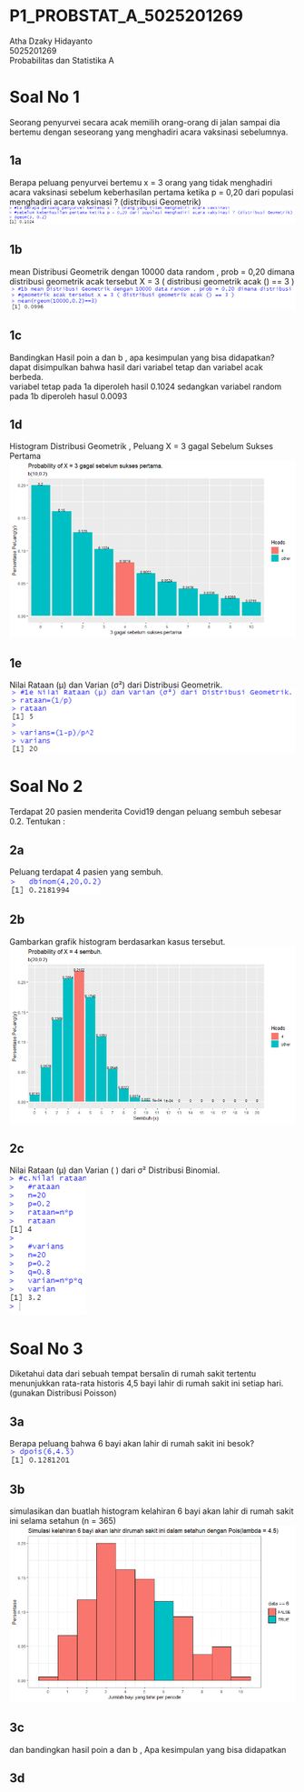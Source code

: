 # P1_PROBSTAT_A_5025201269
Atha Dzaky Hidayanto  
5025201269  
Probabilitas dan Statistika A  

# Soal No 1  
Seorang penyurvei secara acak memilih orang-orang di jalan sampai dia bertemu dengan
seseorang yang menghadiri acara vaksinasi sebelumnya.
## 1a  
Berapa peluang penyurvei bertemu x = 3 orang yang tidak menghadiri acara vaksinasi
sebelum keberhasilan pertama ketika p = 0,20 dari populasi menghadiri acara vaksinasi ?
(distribusi Geometrik)  
![alt text](https://github.com/AthaDzaky/P1_PROBSTAT_A_5025201269/blob/main/img/1a.png "1a") 

## 1b  
mean Distribusi Geometrik dengan 10000 data random , prob = 0,20 dimana distribusi
geometrik acak tersebut X = 3 ( distribusi geometrik acak () == 3 )  
![alt text](https://github.com/AthaDzaky/P1_PROBSTAT_A_5025201269/blob/main/img/1b.png "1b")  

## 1c
Bandingkan Hasil poin a dan b , apa kesimpulan yang bisa didapatkan?  
dapat disimpulkan bahwa hasil dari variabel tetap dan variabel acak berbeda.   
variabel tetap pada 1a diperoleh hasil 0.1024 sedangkan variabel random pada 1b diperoleh hasul 0.0093  
## 1d  
Histogram Distribusi Geometrik , Peluang X = 3 gagal Sebelum Sukses Pertama  
![alt text](https://github.com/AthaDzaky/P1_PROBSTAT_A_5025201269/blob/main/img/1d.png "1d") 
## 1e  
Nilai Rataan (μ) dan Varian (σ²) dari Distribusi Geometrik.  
![alt text](https://github.com/AthaDzaky/P1_PROBSTAT_A_5025201269/blob/main/img/1e.png "1e") 

# Soal No 2  
Terdapat 20 pasien menderita Covid19 dengan peluang sembuh sebesar 0.2. Tentukan :  
## 2a
Peluang terdapat 4 pasien yang sembuh.  
![alt text](https://github.com/AthaDzaky/P1_PROBSTAT_A_5025201269/blob/main/img/2a.png "2a")  
## 2b  
Gambarkan grafik histogram berdasarkan kasus tersebut.  
![alt text](https://github.com/AthaDzaky/P1_PROBSTAT_A_5025201269/blob/main/img/2b.png "2b") 
## 2c
Nilai Rataan (μ) dan Varian ( ) dari σ² Distribusi Binomial.  
![alt text](https://github.com/AthaDzaky/P1_PROBSTAT_A_5025201269/blob/main/img/2c.png "2c")  

# Soal No 3  
Diketahui data dari sebuah tempat bersalin di rumah sakit tertentu menunjukkan rata-rata historis
4,5 bayi lahir di rumah sakit ini setiap hari. (gunakan Distribusi Poisson)  

## 3a  
Berapa peluang bahwa 6 bayi akan lahir di rumah sakit ini besok?  
![alt text](https://github.com/AthaDzaky/P1_PROBSTAT_A_5025201269/blob/main/img/3a.png "3a")  

## 3b  
simulasikan dan buatlah histogram kelahiran 6 bayi akan lahir di rumah sakit ini selama
setahun (n = 365)  
![alt text](https://github.com/AthaDzaky/P1_PROBSTAT_A_5025201269/blob/main/img/3b.png "3b")  

## 3c
dan bandingkan hasil poin a dan b , Apa kesimpulan yang bisa didapatkan  

## 3d  


